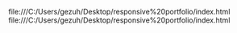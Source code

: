 file:///C:/Users/gezuh/Desktop/responsive%20portfolio/index.html
file:///C:/Users/gezuh/Desktop/responsive%20portfolio/index.html
